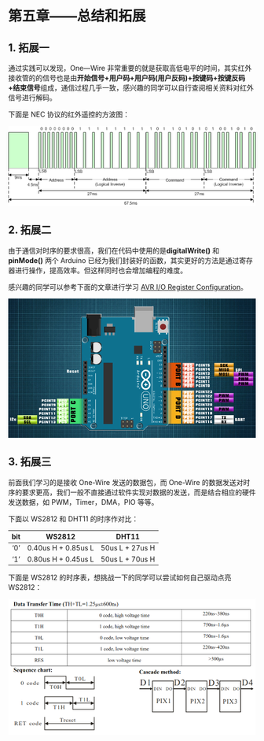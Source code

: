 # 第五章——总结和拓展

## 1. 拓展一

通过实践可以发现，One—Wire 非常重要的就是获取高低电平的时间，其实红外接收管的的信号也是由**开始信号+用户码+用户码(用户反码)+按键码+按键反码+结束信号**组成，通信过程几乎一致，感兴趣的同学可以自行查阅相关资料对红外信号进行解码。

下面是 NEC 协议的红外遥控的方波图：

![红外遥控方波图](Images/5-1.png)

## 2. 拓展二

由于通信对时序的要求很高，我们在代码中使用的是**digitalWrite()** 和 **pinMode()** 两个 Arduino 已经为我们封装好的函数，其实更好的方法是通过寄存器进行操作，提高效率。但这样同时也会增加编程的难度。

感兴趣的同学可以参考下面的文章进行学习 [AVR I/O Register Configuration](https://exploreembedded.com/wiki/AVR_I/O_Register_Configuration)。

![AVR I/O Register Configuration](Images/5-2.png)

## 3. 拓展三

前面我们学习的是接收 One-Wire 发送的数据包，而 One-Wire 的数据发送对时序的要求更高，我们一般不直接通过软件实现对数据的发送，而是结合相应的硬件发送数据，如 PWM，Timer，DMA，PIO 等等。

下面以 WS2812 和 DHT11 的时序作对比：

| bit |       WS2812        |      DHT11      |
| :-: | :-----------------: | :-------------: |
| ‘0’ | 0.40us H + 0.85us L | 50us L + 27us H |
| ‘1’ | 0.80us H + 0.45us L | 50us L + 70us H |

下面是 WS2812 的时序表，想挑战一下的同学可以尝试如何自己驱动点亮 WS2812：

![](Images/5-3.png)
